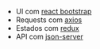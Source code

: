 * UI com [react bootstrap](https://react-bootstrap.github.io/)
* Requests com [axios](https://github.com/axios/axios)
* Estados com [redux](https://medium.com/@stowball/a-dummys-guide-to-redux-and-thunk-in-react-d8904a7005d3)
* API com [json-server](https://github.com/typicode/json-server/)